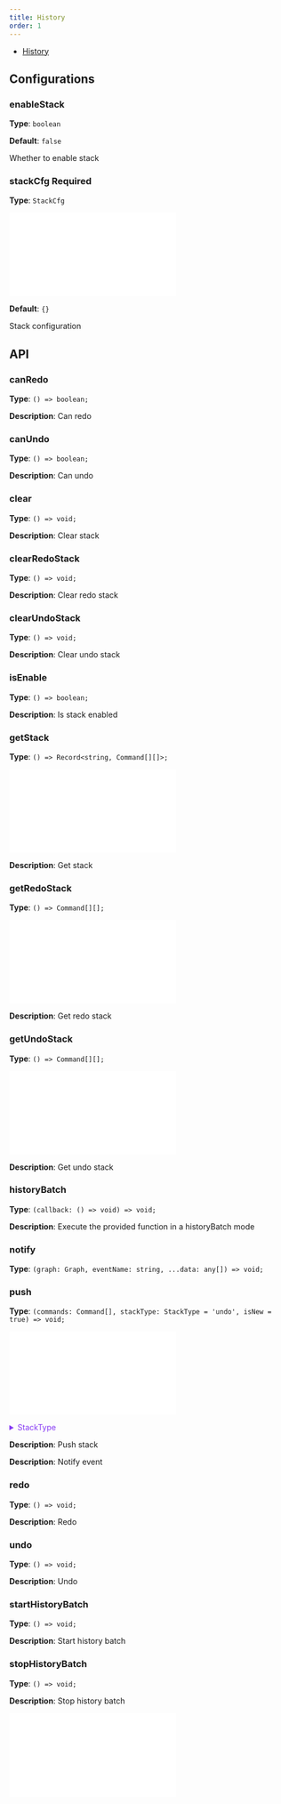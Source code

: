 ```yaml
---
title: History
order: 1
---
```


- [History](/en/examples/tool/history/#history)

## Configurations

### enableStack

**Type**: `boolean`

**Default**: `false`

Whether to enable stack

### stackCfg <Badge type="error">Required</Badge>

**Type**: `StackCfg`

<embed src="../../common/StackCfg.en.md"></embed>

**Default**: `{}`

Stack configuration

## API

### canRedo

**Type**: `() => boolean;`

**Description**: Can redo

### canUndo

**Type**: `() => boolean;`

**Description**: Can undo

### clear

**Type**: `() => void;`

**Description**: Clear stack

### clearRedoStack

**Type**: `() => void;`

**Description**: Clear redo stack

### clearUndoStack

**Type**: `() => void;`

**Description**: Clear undo stack

### isEnable

**Type**: `() => boolean;`

**Description**: Is stack enabled

### getStack

**Type**: `() => Record<string, Command[][]>;`

<embed src="../../common/PluginHistoryCommand.en.md"></embed>

**Description**: Get stack

### getRedoStack

**Type**: `() => Command[][];`

<embed src="../../common/PluginHistoryCommand.en.md"></embed>

**Description**: Get redo stack

### getUndoStack

**Type**: `() => Command[][];`

<embed src="../../common/PluginHistoryCommand.en.md"></embed>

**Description**: Get undo stack

### historyBatch

**Type**: `(callback: () => void) => void;`

**Description**: Execute the provided function in a historyBatch mode

### notify

**Type**: `(graph: Graph, eventName: string, ...data: any[]) => void;`

### push

**Type**: `(commands: Command[], stackType: StackType = 'undo', isNew = true) => void;`

<embed src="../../common/PluginHistoryCommand.en.md"></embed>

<details>
  <summary style="color: #873bf4; cursor: pointer;">
    StackType
  </summary>

```ts
type StackType = 'redo' | 'undo';
```

</details>

**Description**: Push stack

**Description**: Notify event

### redo

**Type**: `() => void;`

**Description**: Redo

### undo

**Type**: `() => void;`

**Description**: Undo

### startHistoryBatch

**Type**: `() => void;`

**Description**: Start history batch

### stopHistoryBatch

**Type**: `() => void;`

**Description**: Stop history batch

<embed src="../../common/PluginAPIDestroy.en.md"></embed>
